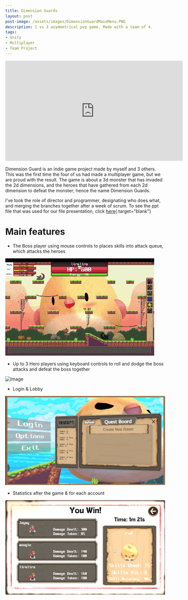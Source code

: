 ```yaml
---
title: Dimension Guards
layout: post
post-image: /assets/images/DimensionGuardMainMenu.PNG
description: 1 vs 3 asymmetrical pvp game. Made with a team of 4.
tags:
- Unity
- Multiplayer
- Team Project
---
```


<iframe width="560" height="315" src="https://www.youtube.com/embed/8gHJH7bPte0" frameborder="0" allow="accelerometer; autoplay; encrypted-media; gyroscope; picture-in-picture" allowfullscreen></iframe>


Dimension Guard is an indie game project made by myself and 3 others.
This was the first time the four of us had made a multiplayer game, but we are proud with the result. The game is about a 3d monster that has invaded the 2d dimensions, and the heroes that have gathered from each 2d dimension to defeat the monster; hence the name Dimension Guards.

I've took the role of director and programmer, designating who does what, and merging the branches together after a week of scrum. To see the ppt file that was used for our file presentation, click [here](https://docs.google.com/presentation/d/1cvz4yqGyVMoZp8wuMA2OneTWg2oQK1YvoNB5HngSOLs/edit?usp=sharing){:target="blank"}


# Main features

* The Boss player using mouse controls to places skills into attack queue, which attacks the heroes


<div class="image-container">
  <img src="/assets/images/DGBoss.gif" alt="Image">
</div>


* Up to 3 Hero players using keyboard controls to roll and dodge the boss attacks and defeat the boss together


<div class="image-container">
  <img src="/assets/images/DGHero.gif" alt="Image">
</div>

* Login & Lobby

<div class="image-container">
  <img src="/assets/images/DimensionGuardsLogin.png" alt="Image">
</div>

* Statistics after the game & for each account

<div class="image-container">
  <img src="/assets/images/DimensionGuardsStatistics.png" alt="Image">
</div>


